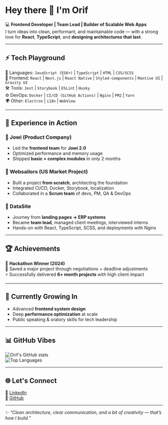 # Hey there 👋 I'm Orif  

💻 **Frontend Developer | Team Lead | Builder of Scalable Web Apps**  
I turn ideas into clean, performant, and maintainable code — with a strong love for **React**, **TypeScript**, and **designing architectures that last**.  

---

## ⚡ Tech Playground
🚀 Languages: `JavaScript (ES6+)` | `TypeScript` | `HTML` | `CSS/SCSS`  
🎨 Frontend: `React` | `Next.js` | `React Native` | `Styled-components` | `Mantine UI` | `Gravity UI`  
🛠️ Tools: `Jest` | `Storybook` | `ESLint` | `Husky`  
⚙️ DevOps: `Docker` | `CI/CD (GitHub Actions)` | `Nginx` | `PM2` | `Yarn`  
🌍 Other: `Electron` | `i18n` | `WebView`  

---

## 🏢 Experience in Action
### 🔹 Jowi (Product Company)
- Led the **frontend team** for **Jowi 2.0**  
- Optimized performance and memory usage  
- Shipped **basic + complex modules** in only 2 months  

### 🔹 Websailors (US Market Project)
- Built a project **from scratch**, architecting the foundation  
- Integrated CI/CD, Docker, Storybook, localization  
- Collaborated in a **Scrum team** of devs, PM, QA & DevOps  

### 🔹 DataSite
- Journey from **landing pages → ERP systems**  
- Became **team lead**, managed client meetings, interviewed interns  
- Hands-on with React, TypeScript, SCSS, and deployments with Nginx  

---

## 🏆 Achievements
🥇 **Hackathon Winner (2024)**  
🤝 Saved a major project through negotiations + deadline adjustments  
⚡ Successfully delivered **6+ month projects** with high client impact  

---

## 🌱 Currently Growing In
- Advanced **frontend system design**  
- Deep **performance optimization** at scale  
- Public speaking & oratory skills for tech leadership  

---

## 📊 GitHub Vibes
![Orif's GitHub stats](https://github-readme-stats.vercel.app/api?username=orif-ismailov&show_icons=true&theme=tokyonight)  
![Top Languages](https://github-readme-stats.vercel.app/api/top-langs/?username=orif-ismailov&layout=compact&theme=tokyonight)  

---

## 🌐 Let's Connect
🔗 [LinkedIn](https://www.linkedin.com/orif-ismailov)  
🐙 [GitHub](https://github.com/orif-ismailov)  

---

✨ *“Clean architecture, clear communication, and a bit of creativity — that’s how I build.”*  
